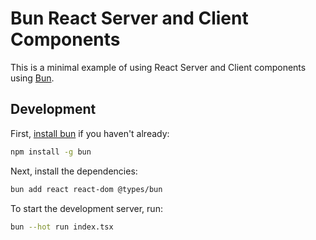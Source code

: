 # Bun React Server and Client Components

This is a minimal example of using React Server and Client components using [Bun](https://bun.sh/).

## Development

First, [install bun](https://bun.sh/docs/installation) if you haven't already:

```bash
npm install -g bun
```

Next, install the dependencies:

```bash
bun add react react-dom @​types/bun
```

To start the development server, run:

```bash
bun --hot run index.tsx
```
